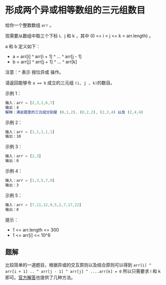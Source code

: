 # 形成两个异或相等数组的三元组数目

给你一个整数数组 `arr` 。

现需要从数组中取三个下标 i、j 和 k ，其中 (0 <= i < j <= k < arr.length) 。

a 和 b 定义如下：

- a = arr[i] ^ arr[i + 1] ^ ... ^ arr[j - 1]
- b = arr[j] ^ arr[j + 1] ^ ... ^ arr[k]

注意：^ 表示 按位异或 操作。

请返回能够令 `a == b` 成立的三元组 `(i, j , k)`的数目。

示例 1：

```ts
输入：arr = [2,3,1,6,7]
输出：4
解释：满足题意的三元组分别是 (0,1,2), (0,2,2), (2,3,4) 以及 (2,4,4)
```

示例 2：

```ts
输入：arr = [1,1,1,1,1]
输出：10
```

示例 3：

```ts
输入：arr = [2,3]
输出：0
```

示例 4：

```ts
输入：arr = [1,3,5,7,9]
输出：3
```

示例 5：

```ts
输入：arr = [7,11,12,9,5,2,7,17,22]
输出：8
```

提示：

- 1 <= arr.length <= 300
- 1 <= arr[i] <= 10^8

## 题解

比较简单的一道题目，根据异或的交互原则以及结合原则可以得到 `arr[i] ^ arr[i + 1] .. ^ arr[j - 1] ^ arr[j] ^ ....arr[k] = 0` 所以只需要求
i 和 k 即可。[官方解答](https://leetcode-cn.com/problems/count-triplets-that-can-form-two-arrays-of-equal-xor/solution/xing-cheng-liang-ge-yi-huo-xiang-deng-sh-jud0/)也提供了几种方法。
